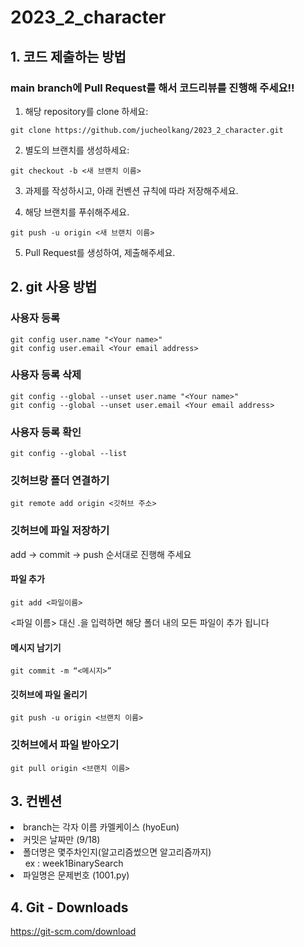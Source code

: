 # 2023_2_character
## 1. 코드 제출하는 방법
### main branch에 Pull Request를 해서 코드리뷰를 진행해 주세요!!

1. 해당 repository를 clone 하세요:
```
git clone https://github.com/jucheolkang/2023_2_character.git
```
2. 별도의 브랜치를 생성하세요:
```
git checkout -b <새 브랜치 이름>
```
3. 과제를 작성하시고, 아래 컨벤션 규칙에 따라 저장해주세요.

4. 해당 브랜치를 푸쉬해주세요.
```
git push -u origin <새 브랜치 이름>
```
5. Pull Request를 생성하여, 제출해주세요.


## 2. git 사용 방법

### 사용자 등록
```
git config user.name "<Your name>"
git config user.email <Your email address>
```
### 사용자 등록 삭제
```
git config --global --unset user.name "<Your name>"
git config --global --unset user.email <Your email address>
```
### 사용자 등록 확인
```
git config --global --list
```

### 깃허브랑 폴더 연결하기
```
git remote add origin <깃허브 주소>
```
### 깃허브에 파일 저장하기
add -> commit -> push 순서대로 진행해 주세요
#### 파일 추가
```
git add <파일이름>
```
<파일 이름> 대신 .을 입력하면 해당 폴더 내의 모든 파일이 추가 됩니다


#### 메시지 남기기
```
git commit -m “<메시지>”
```

#### 깃허브에 파일 올리기
```
git push -u origin <브랜치 이름>
```

### 깃허브에서 파일 받아오기
```
git pull origin <브랜치 이름>
```

## 3. 컨벤션
<li>branch는 각자 이름 카멜케이스 (hyoEun)<br>
<li>커밋은 날짜만 (9/18)<br>
<li>폴더명은 몇주차인지(알고리즘썼으면 알고리즘까지) <br>
&nbsp;&nbsp;&nbsp;&nbsp;&nbsp; ex :  week1BinarySearch <br>
<li>파일명은 문제번호 (1001.py)

## 4. Git - Downloads
https://git-scm.com/download
